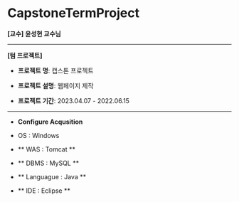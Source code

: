# CapstoneTermProject

**[교수] 윤성현 교수님**

---

**[텀 프로젝트]**

- **프로젝트 명**: 캡스톤 프로젝트
- **프로젝트 설명**: 웹페이지 제작

- **프로젝트 기간**: 2023.04.07 - 2022.06.15

 
---
- **Configure Acqusition**

- OS : Windows <br>
- ** WAS : Tomcat **<br>
- ** DBMS : MySQL **<br>
- ** Languague : Java **<br>
- ** IDE : Eclipse **

